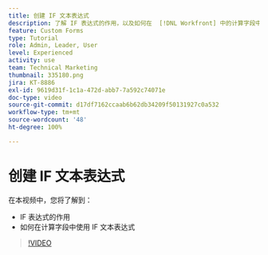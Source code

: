 ```yaml
---
title: 创建 IF 文本表达式
description: 了解 IF 表达式的作用，以及如何在  [!DNL Workfront] 中的计算字段中使用它。
feature: Custom Forms
type: Tutorial
role: Admin, Leader, User
level: Experienced
activity: use
team: Technical Marketing
thumbnail: 335180.png
jira: KT-8886
exl-id: 9619d31f-1c1a-472d-abb7-7a592c74071e
doc-type: video
source-git-commit: d17df7162ccaab6b62db34209f50131927c0a532
workflow-type: tm+mt
source-wordcount: '48'
ht-degree: 100%

---
```


# 创建 IF 文本表达式

在本视频中，您将了解到：

* IF 表达式的作用
* 如何在计算字段中使用 IF 文本表达式

>[!VIDEO](https://video.tv.adobe.com/v/335180/?quality=12&learn=on&enablevpops)
